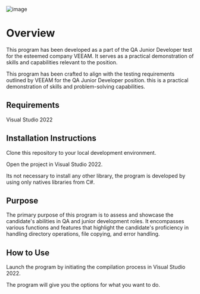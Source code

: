 ![image](https://github.com/M4thAz/VEEAM-Test-Task/assets/108142400/7b749ed1-7692-4554-9f45-882ef0f6d7dd)

<h1>Overview</h1>
This program has been developed as a part of the QA Junior Developer test for the esteemed company VEEAM. It serves as a practical demonstration of skills and capabilities relevant to the position.

This program has been crafted to align with the testing requirements outlined by VEEAM for the QA Junior Developer position. this is a practical demonstration of skills and problem-solving capabilities.

<h2>Requirements</h2>
Visual Studio 2022

<h2>Installation Instructions</h2>
Clone this repository to your local development environment.

Open the project in Visual Studio 2022.

Its not necessary to install any other library, the program is developed by using only natives libraries from C#. 

<h2>Purpose</h2>
The primary purpose of this program is to assess and showcase the candidate's abilities in QA and junior development roles. It encompasses various functions and features that highlight the candidate's proficiency in handling directory operations, file copying, and error handling.

<h2>How to Use</h2>
Launch the program by initiating the compilation process in Visual Studio 2022.

The program will give you the options for what you want to do.


